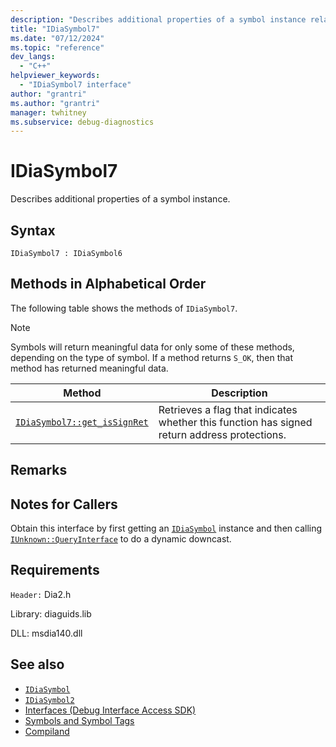 ```yaml
---
description: "Describes additional properties of a symbol instance relating to signed return address protections."
title: "IDiaSymbol7"
ms.date: "07/12/2024"
ms.topic: "reference"
dev_langs:
  - "C++"
helpviewer_keywords:
  - "IDiaSymbol7 interface"
author: "grantri"
ms.author: "grantri"
manager: twhitney
ms.subservice: debug-diagnostics
---
```

# IDiaSymbol7

Describes additional properties of a symbol instance.

## Syntax

```
IDiaSymbol7 : IDiaSymbol6
```

## Methods in Alphabetical Order

The following table shows the methods of `IDiaSymbol7`.

> [!NOTE]
> Symbols will return meaningful data for only some of these methods, depending on the type of symbol. If a method returns `S_OK`, then that method has returned meaningful data.

|Method|Description|
|------------|-----------------|
|[`IDiaSymbol7::get_isSignRet`](../../debugger/debug-interface-access/idiasymbol7-get-issignret.md)|Retrieves a flag that indicates whether this function has signed return address protections.|

## Remarks

## Notes for Callers

Obtain this interface by first getting an [`IDiaSymbol`](../../debugger/debug-interface-access/idiasymbol.md) instance and then calling [`IUnknown::QueryInterface`](/windows/win32/api/unknwn/nf-unknwn-iunknown-queryinterface(refiid_void)) to do a dynamic downcast.

## Requirements

`Header:` Dia2.h

Library: diaguids.lib

DLL: msdia140.dll

## See also

- [`IDiaSymbol`](../../debugger/debug-interface-access/idiasymbol.md)
- [`IDiaSymbol2`](../../debugger/debug-interface-access/idiasymbol2.md)
- [Interfaces (Debug Interface Access SDK)](../../debugger/debug-interface-access/interfaces-debug-interface-access-sdk.md)
- [Symbols and Symbol Tags](../../debugger/debug-interface-access/symbols-and-symbol-tags.md)
- [Compiland](../../debugger/debug-interface-access/compiland.md)
